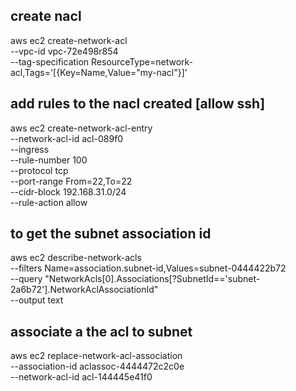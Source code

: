 ## create nacl 
aws ec2 create-network-acl \
--vpc-id vpc-72e498r854 \
--tag-specification ResourceType=network-acl,Tags='[{Key=Name,Value="my-nacl"}]'

## add rules to the nacl created [allow ssh]
aws ec2 create-network-acl-entry \
--network-acl-id acl-089f0 \
--ingress \
--rule-number 100 \
--protocol tcp \
--port-range From=22,To=22 \
--cidr-block 192.168.31.0/24 \
--rule-action allow


## to get the subnet association id
aws ec2 describe-network-acls \
    --filters Name=association.subnet-id,Values=subnet-0444422b72 \
    --query "NetworkAcls[0].Associations[?SubnetId=='subnet-2a6b72'].NetworkAclAssociationId" \
    --output text


## associate a the acl to subnet 
aws ec2 replace-network-acl-association \
--association-id aclassoc-4444472c2c0e \
--network-acl-id acl-144445e41f0